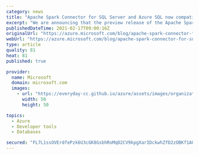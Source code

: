 ```yaml
---
category: news
title: "Apache Spark Connector for SQL Server and Azure SQL now compatible with Spark 3.0"
excerpt: "We are announcing that the preview release of the Apache Spark 3.0 compatible Apache Spark Connector for SQL Server and Azure SQL, available through Maven."
publishedDateTime: 2021-02-17T09:00:16Z
originalUrl: "https://azure.microsoft.com/blog/apache-spark-connector-for-sql-server-and-azure-sql-now-compatible-with-spark-30/"
webUrl: "https://azure.microsoft.com/blog/apache-spark-connector-for-sql-server-and-azure-sql-now-compatible-with-spark-30/"
type: article
quality: 81
heat: 81
published: true

provider:
  name: Microsoft
  domain: microsoft.com
  images:
    - url: "https://everyday-cc.github.io/azure/assets/images/organizations/microsoft.com-50x50.jpg"
      width: 50
      height: 50

topics:
  - Azure
  - Developer tools
  - Databases

secured: "FL7L1ssOVErdfePzk6U3cGK8GsbhRoMqD2CV9kpgXarIDckwhZfD2zOBKf1A8khObG4aXS+G/PfnuXdpOUQKsz7yPJwCdvSD4c5NljsjLbHR9O6PcFO4T93uxidfXxOTuddtmg2oztCfJa72hYXoAXzUXCGmBIa9PanoF31sP3qMFmXB/aH/B7jRpDpCxY0at557X2vR52yKa2q6gOpN2m1MFtYzZ6J5n54oUONpwxY64/djeMzgtlaWzyFU0cjuGHmAreqBkSEZ/sqhpEN2gEp96Y12LbWLQ1CB0pKcxHCpzMn0GJ96PFcf0xUEzxysCjBL/9p/Z2qYcRjkClg/Gd85wKk0/2eLU8430sjK8gA=;BSqFH8DoxncRMqT24v8e8A=="
---
```



